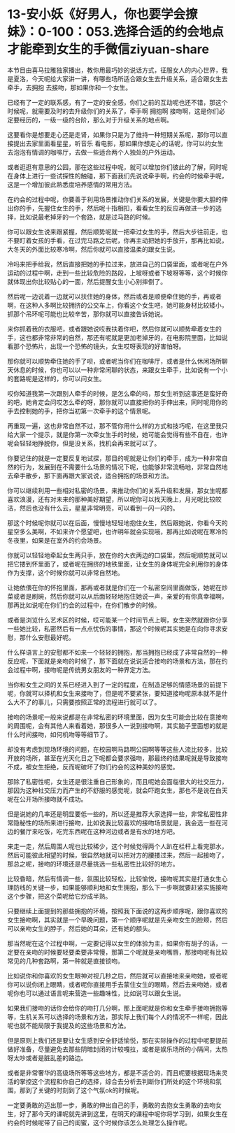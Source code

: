 # 13-安小妖《好男人，你也要学会撩妹》：0-100：053.选择合适的约会地点才能牵到女生的手微信ziyuan-share

本节目由喜马拉雅独家播出，教你用最巧妙的说话方式，征服女人的内心世界，我是夏洛，今天呢给大家讲一讲，有哪些场所适合跟女生去升级关系，适合跟女生去牵手，去拥抱 去接吻，那如果你和一个女生。

已经有了一定的联系感，有了一定的安全感，你们之前的互动呢也还不错，那这个时候呢，就需要及时的去升级你们的关系了，牵手啊 拥抱啊 接吻啊，这是你们必定要经历的，一级一级的台阶，那么对于升级关系的地点啊。

这要看你是想要走心还是走肾，如果你只是为了维持一种短期关系呢，那你可以直接提出去家里面看星星，听音乐 看电影，那如果你想走心的话呢，你可以约女生去泡泡有情调的咖啡厅，去做一些适合两个人独处的户外运动。

或者逛逛有意思的公园，那在这些过程中呢，就可以增加你们彼此的了解，同时呢在身体上进行一些试探性的触碰，那下面我们先说说牵手啊，约会的时候牵手呢，这是一个增加彼此熟悉度培养感情的常用方法。

在约会的过程中呢，你要善于利用场景推动你们关系的发展，关键是你要大胆的伸出你的手，先握住女生的手，然后呢十指相扣，看看女生的反应再做进一步的选择，比如说最老掉牙的一个套路，就是过马路的时候。

你可以跟女生说来跟紧握，然后顺势呢就一把牵过女生的手，然后大步往前走，也不要盯着女孩的手看，在过完马路之后呢，你再主动把她的手放开，那再比如说，大冬天的外面比较寒冷啊，然后你就可以直接温柔的跟女生说。

冷吗来把手给我，然后直接把她的手拉过来，放进自己的口袋里面，或者呢在户外运动的过程中啊，走到一些比较危险的路段，上坡呀或者下坡呀等等，这个时候你就体现出你比较贴心的一面，然后提醒女生小心别摔倒了。

然后呢一边说着一边就可以扶住她的身体，然后或者是顺便牵住她的手，再或者啊，在这种人多啊比较拥挤的公交车上，你看这个女生吧，她可能身材比较矮小，抓那个吊环呢可能也比较辛苦，那你就可以直接告诉她说。

来你抓着我的衣服吧，或者跟她说哎我扶着你吧，然后你就可以顺势牵着女生的手，这也都非常非常的自然，那还有呢就是更加老掉牙的，在电影院里面，比如说看那个恐怖片，出现一个恐怖的镜头，女生哎呀表现的好害怕呀。

那你就可以顺势牵住她的手了呗，或者呢当你们在咖啡厅，或者是什么休闲场所聊天休息的时候，你也可以以一种非常闲聊的状态，来跟女生牵手，比如说有一个小的套路呢是这样的，你可以问女生。

哎你知道我第一次跟别人牵手的时候，是怎么牵的吗，那女生听到这事还是蛮好奇的吧，她肯定会问哎怎么牵的呀，那你就可以直接把你的手伸出来，同时呢用你的手去控制她的手，把你当初第一次牵手的这个情景呢。

再重现一遍，这也非常自然不过，那不管你用什么样的方式和技巧呢，在这里我只给大家一个提示，就是你第一次牵女生手的时候，她可能会觉得有些不自在，也许呢会轻轻地挣脱你，但是没关系，找机会再来就可以了。

你要记住的就是一定要反复地试探，那目的呢就是让你们的牵手，成为一种非常自然的行为，发展到在不需要什么场景的情况下呢，也能够非常流畅地，非常自然地去牵手散步，那下面再跟大家说说，适合拥抱的场景和方法。

你可以继续利用一些相对私密的场景，来推动你们的关系升级和发展，那女生呢都喜欢浪漫，还有对未来的那种美好期望，所以呢你可以找天晚上，月光呢比较皎洁，然后也没有什么云，星星非常明亮，可以看到一闪一闪的。

那这个时候呢你就可以在后面，慢慢地轻轻地抱住女生，然后跟她说，你看今天的星空多么美啊，不如来许个愿望吧，也许明年就会实现哦，那再比如说呢在寒冷的冬夜里，如果是在室外的约会场景。

你就可以轻轻地牵起女生两只手，放在你的大衣两边的口袋里，然后呢顺势就可以把它搂到怀里面了，或者呢在拥挤的地铁里面，让女生的身体呢完全利用你的身体作为支撑，这个时候你就可以非常自然地。

让她依偎在你的怀抱里面，那再或者就是你们在一个私密空间里面做饭，她呢在炒菜或者是刷碗，然后你就可以从后面轻轻地抱住她说一声，亲爱的有你真幸福啊，那再比如说呢在你们约会的过程中，在你们散步的时候。

或者是浏览什么艺术区的时候，哎可能某一个时间节点上啊，女生突然就跟你分享一些她比较，私密然后有一点点忧伤的事情，那这个时候呢其实她是在向你寻求安慰，那什么安慰最好呢。

什么样语言上的安慰都不如来一个轻轻的拥抱，那当拥抱已经成了非常自然的一种反应呢，下面就是亲吻的时候了，那下面就在说说适合接吻的场景和方法，那在约会过程中啊，接吻呢是传统男女朋友的一种界定方法。

当你和女生之间的关系已经进入到了一定的程度，在制造足够的情感场景的前提下呢，你就可以择机和女生来接吻了，但是呢不要紧张，要知道接吻呢原本就不是什么大不了的事儿，只需要按照正常的流程进行就可以了。

接吻的场景呢一般来说都是在非常私密的环境里面，因为女生可能会比较在意接吻的周围呢，会有其他人来看着她，那很多人一说到接吻啊，其实脑子里面想的就是什么时间接吻，如何机吻等等细节了。

却没有考虑到现场环境的问题，在校园啊马路啊公园啊等等这些人流比较多，比较开放的场所，甚至在光天化日之下呢都会要求强吻，那最终的结果呢就是导致接吻不成，被女生拒绝，反而呢破坏了你们约会的这种美妙的感觉。

那除了私密性呢，女生还是很注重自己形象的，而且呢她会面临很大的社交压力，那因为这种社交压力而产生的不舒服的感觉呢，就会吓跑女生，那也不是说在白天呢在公开场所接吻就不成功。

但是说她的几率还是明显要低一些的，所以还是推荐大家选择一些，非常私密性非常隐秘性的场所来进行接吻，比如说我比较喜欢的接吻场景就是，我会选一些在河边的餐厅来吃饭，吃完东西呢在这种河边或者是有水的地方吧。

来走一走，然后周围人呢也比较稀少，这个时候觉得两个人趴在栏杆上看完那水，然后可能彼此相望的时候，很自然地就可以把对方的腰搂过来，然后一起接吻了，那总之呢，接吻的环境还是尽量挑选一些私密性比较好的地方。

比较昏暗，然后有情调一些，氛围比较轻松，比较愉悦，接吻呢其实是打通女生心理防线的关键一步，如果能够顺利地和女生拥抱，那么下一步啊就要赶紧实施接吻这个步骤，把这个菜呢给它炒成半熟。

只要继续上面提到的那些拥抱的环境，按照我下面说的这两步顺序呢，跟你喜欢的女生接吻啊，其实就是一个早晚问题，第一个顺序呢就是先亲吻女生的脸颊，然后可以亲吻女生的脖子，然后她的耳朵，还有她的额头。

那当然呢在这个过程中啊，一定要记得以女生的体验为主，如果你有胡子的话，一定要在亲吻的时候要轻要柔要非常慢，那第二个呢就是亲吻嘴唇，那接吻呢有比较常见的几种套路啊，第一种就是直接锁吻。

比如说你和你喜欢的女生眼神对视几秒之后，然后就可以直接地来亲吻她，或者呢你可以说你闭上眼睛，或者呢你直接用手去蒙住女生的眼睛，然后去亲吻她，或者呢你也可以通过语言呢来营造一些趣味性，比如说可以跟女生说。

如果我们接吻的话你会给你的吻打几分啊，那上面呢就是你和女生牵手接吻拥抱等等，生机关系可以选择的场景和方法，那实际上我们每个人的情况不一样呢，因此呢也就不能局限于我提及的这些场景和方法。

但是原则上我们还是要让女生感到安全舒适愉悦，那在实际操作的过程中呢要提前做好准备，尽量避免去那些阴暗封闭的计较嘎拉，或者是娱乐场所的小隔间，太热呀太吵或者是脏乱差的路边。

或者是非常奢华的高级场所等等这些地方，都是不适合的，而且呢要根据现场来灵活的掌控这个流程和你自己的选择，综合去分析去判断你们所处的这个环境和氛围，那到了关键的时刻到了这个气氛ok的时候呢。

一定要勇敢的迈出那一步，勇敢的伸出自己的手，勇敢的去抱女生勇敢的去吻女生，好了那今天的课呢就先讲到这里，在明天的课程中呢你将学习到，如果女生在约会的时候呢带了自己的闺蜜，这个时候你该怎么处理怎么操作呢。

